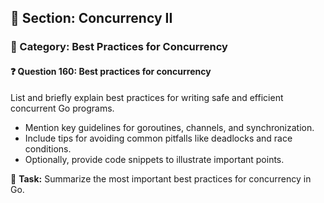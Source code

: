 ## 📘 Section: Concurrency II  
### 🔹 Category: Best Practices for Concurrency  
#### ❓ Question 160: Best practices for concurrency

List and briefly explain best practices for writing safe and efficient concurrent Go programs.

- Mention key guidelines for goroutines, channels, and synchronization.
- Include tips for avoiding common pitfalls like deadlocks and race conditions.
- Optionally, provide code snippets to illustrate important points.

🔧 **Task:** Summarize the most important best practices for concurrency in Go.
